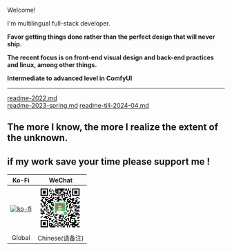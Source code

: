 Welcome! 

I'm multilingual full-stack developer.

<b>Favor getting things done rather than the perfect design that will never ship.</b>

<b> The recent focus is on front-end visual design and back-end practices and linux, among other things. </b>

<b> Intermediate to advanced level in ComfyUI </b>


--- 

[readme-2022.md](https://github.com/weykon/weykon/blob/main/README-2022.md)  
[readme-2023-spring.md](https://github.com/weykon/weykon/blob/main/README-2023-05.md)
[readme-till-2024-04.md](https://github.com/weykon/weykon/blob/main/README-till-2024-04.md)

<h2>The more I know, the more I realize the extent of the unknown.</h2>

## if my work save your time please support me !
| Ko-Fi | WeChat |
| :-----: | :------: |
| [![ko-fi](https://ko-fi.com/img/githubbutton_sm.svg)](https://ko-fi.com/N4N2HHW3R) | <img width="100px" src="./wechat_receive_qrcode.jpg"/> |
| Global | Chinese(请备注) |
